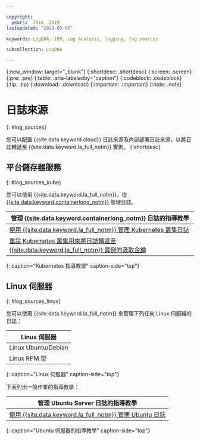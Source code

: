 ```yaml
---

copyright:
  years:  2018, 2019
lastupdated: "2019-03-06"

keywords: LogDNA, IBM, Log Analysis, logging, log sources

subcollection: LogDNA

---
```


{:new_window: target="_blank"}
{:shortdesc: .shortdesc}
{:screen: .screen}
{:pre: .pre}
{:table: .aria-labeledby="caption"}
{:codeblock: .codeblock}
{:tip: .tip}
{:download: .download}
{:important: .important}
{:note: .note}

# 日誌來源
{: #log_sources}

您可以配置 {{site.data.keyword.cloud}} 日誌來源及內部部署日誌來源，以將日誌轉遞至 {{site.data.keyword.la_full_notm}} 實例。
{:shortdesc}


## 平台儲存器服務
{: #log_sources_kube}

您可以使用 {{site.data.keyword.la_full_notm}}，從 [{{site.data.keyword.containerlong_notm}}](/docs/containers?topic=containers-container_index#container_index) 管理日誌。

| 管理 {{site.data.keyword.containerlong_notm}} 日誌的指導教學 |
|---------------------------------------------------------------------------------------------------|
| [使用 {{site.data.keyword.la_full_notm}} 管理 Kubernetes 叢集日誌](/docs/services/Log-Analysis-with-LogDNA/tutorials?topic=LogDNA-kube#kube)|
| [重設 Kubernetes 叢集用來將日誌轉遞至 {{site.data.keyword.la_full_notm}} 實例的汲取金鑰](/docs/services/Log-Analysis-with-LogDNA/tutorials?topic=LogDNA-kube_reset#kube_reset) | 
{: caption="Kubernetes 指導教學" caption-side="top"} 



## Linux 伺服器
{: #log_sources_linux}

您可以使用 {{site.data.keyword.la_full_notm}} 來管理下列任何 Linux 伺服器的日誌：

| Linux 伺服器       | 
|---------------------|
| Linux Ubuntu/Debian | 
| Linux RPM 型     |
{: caption="Linux 伺服器" caption-side="top"} 


下表列出一般作業的指導教學：

| 管理 Ubuntu Server 日誌的指導教學 |
|-----------------------------------------------|
| [使用 {{site.data.keyword.la_full_notm}} 管理 Ubuntu 日誌](/docs/services/Log-Analysis-with-LogDNA/tutorials?topic=LogDNA-ubuntu#ubuntu) | 
{: caption="Ubuntu 伺服器的指導教學" caption-side="top"} 


